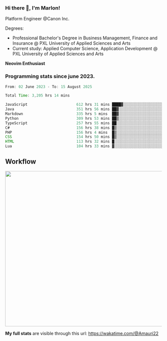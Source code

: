 
### Hi there 👋, I'm Marlon!

Platform Engineer @Canon Inc.

Degrees: 
- Professional Bachelor's Degree in Business Management, Finance and Insurance @ PXL University of Applied Sciences and Arts
- Current study: Applied Computer Science, Application Development @ PXL University of Applied Sciences and Arts

**Neovim Enthusiast**

### Programming stats since june 2023.
<!--START_SECTION:waka-->

```java
From: 02 June 2023 - To: 15 August 2025

Total Time: 3,205 hrs 14 mins

JavaScript                      612 hrs 31 mins ████▓░░░░░░░░░░░░░░░░░░░░   18.69 %
Java                            351 hrs 56 mins ██▓░░░░░░░░░░░░░░░░░░░░░░   10.74 %
Markdown                        335 hrs 5 mins  ██▓░░░░░░░░░░░░░░░░░░░░░░   10.22 %
Python                          309 hrs 53 mins ██▒░░░░░░░░░░░░░░░░░░░░░░   09.45 %
TypeScript                      257 hrs 55 mins ██░░░░░░░░░░░░░░░░░░░░░░░   07.87 %
C#                              156 hrs 38 mins █▒░░░░░░░░░░░░░░░░░░░░░░░   04.78 %
PHP                             156 hrs 4 mins  █▒░░░░░░░░░░░░░░░░░░░░░░░   04.76 %
CSS                             154 hrs 50 mins █▒░░░░░░░░░░░░░░░░░░░░░░░   04.72 %
HTML                            113 hrs 32 mins █░░░░░░░░░░░░░░░░░░░░░░░░   03.46 %
Lua                             104 hrs 33 mins ▓░░░░░░░░░░░░░░░░░░░░░░░░   03.19 %
```

<!--END_SECTION:waka-->

## Workflow
<a href="https://wakatime.com"><img width="750" height="500" src="https://wakatime.com/share/@Amauri22/c9755ad7-b574-44e4-a9ee-ddb3582724ea.png" /></a>

**My full stats** are visible through this url: https://wakatime.com/@Amauri22
